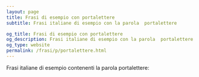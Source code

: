 ```yaml
---
layout: page
title: Frasi di esempio con portalettere 
subtitle: Frasi italiane di esempio con la parola  portalettere

og_title: Frasi di esempio con portalettere 
og_description: Frasi italiane di esempio con la parola  portalettere
og_type: website
permalink: /frasi/p/portalettere.html
---
```


Frasi italiane di esempio contenenti la parola portalettere:


